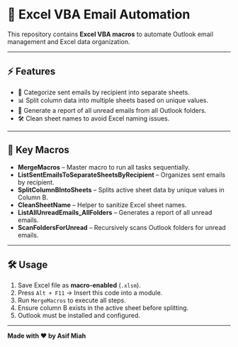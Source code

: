 # 📧 Excel VBA Email Automation

This repository contains **Excel VBA macros** to automate Outlook email management and Excel data organization.  

---

## ⚡ Features

- 📨 Categorize sent emails by recipient into separate sheets.  
- 📊 Split column data into multiple sheets based on unique values.  
- 🔔 Generate a report of all unread emails from all Outlook folders.  
- 🛠️ Clean sheet names to avoid Excel naming issues.  

---

## 🏁 Key Macros

- **MergeMacros** – Master macro to run all tasks sequentially.  
- **ListSentEmailsToSeparateSheetsByRecipient** – Organizes sent emails by recipient.  
- **SplitColumnBIntoSheets** – Splits active sheet data by unique values in Column B.  
- **CleanSheetName** – Helper to sanitize Excel sheet names.  
- **ListAllUnreadEmails_AllFolders** – Generates a report of all unread emails.  
- **ScanFoldersForUnread** – Recursively scans Outlook folders for unread emails.  

---

## 🛠️ Usage

1. Save Excel file as **macro-enabled** (`.xlsm`).  
2. Press `Alt + F11` → Insert this code into a module.  
3. Run `MergeMacros` to execute all steps.  
4. Ensure column B exists in the active sheet before splitting.  
5. Outlook must be installed and configured.  

---

**Made with ❤️ by Asif Miah**
